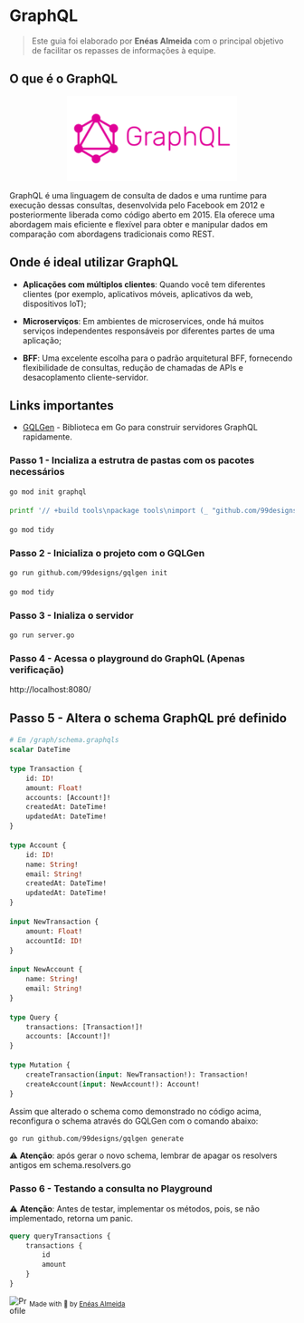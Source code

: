 # GraphQL

> Este guia foi elaborado por **Enéas Almeida** com o principal objetivo de facilitar os repasses de informações à equipe.

## O que é o GraphQL

<p align="center"><img src="./media/graphql.svg" width="300" /></p>

GraphQL é uma linguagem de consulta de dados e uma runtime para execução dessas consultas, desenvolvida pelo Facebook em 2012 e posteriormente liberada como código aberto em 2015. Ela oferece uma abordagem mais eficiente e flexível para obter e manipular dados em comparação com abordagens tradicionais como REST.

## Onde é ideal utilizar GraphQL

-   **Aplicações com múltiplos clientes**: Quando você tem diferentes clientes (por exemplo, aplicativos móveis, aplicativos da web, dispositivos IoT);

-   **Microserviços**: Em ambientes de microservices, onde há muitos serviços independentes responsáveis por diferentes partes de uma aplicação;

-   **BFF**: Uma excelente escolha para o padrão arquitetural BFF, fornecendo flexibilidade de consultas, redução de chamadas de APIs e desacoplamento cliente-servidor.

## Links importantes

-   [GQLGen](https://gqlgen.com/) - Biblioteca em Go para construir servidores GraphQL rapidamente.

### Passo 1 - Incializa a estrutra de pastas com os pacotes necessários

```bash
go mod init graphql

printf '// +build tools\npackage tools\nimport (_ "github.com/99designs/gqlgen"\n _ "github.com/99designs/gqlgen/graphql/introspection")' | gofmt > tools.go

go mod tidy
```

### Passo 2 - Inicializa o projeto com o GQLGen

```bash
go run github.com/99designs/gqlgen init

go mod tidy
```

### Passo 3 - Inializa o servidor

```bash
go run server.go
```

### Passo 4 - Acessa o playground do GraphQL (Apenas verificação)

http://localhost:8080/

## Passo 5 - Altera o schema GraphQL pré definido

```graphql
# Em /graph/schema.graphqls
scalar DateTime

type Transaction {
    id: ID!
    amount: Float!
    accounts: [Account!]!
    createdAt: DateTime!
    updatedAt: DateTime!
}

type Account {
    id: ID!
    name: String!
    email: String!
    createdAt: DateTime!
    updatedAt: DateTime!
}

input NewTransaction {
    amount: Float!
    accountId: ID!
}

input NewAccount {
    name: String!
    email: String!
}

type Query {
    transactions: [Transaction!]!
    accounts: [Account!]!
}

type Mutation {
    createTransaction(input: NewTransaction!): Transaction!
    createAccount(input: NewAccount!): Account!
}
```

Assim que alterado o schema como demonstrado no código acima, reconfigura o schema através do GQLGen com o comando abaixo:

```bash
go run github.com/99designs/gqlgen generate
```

⚠️ **Atenção**: após gerar o novo schema, lembrar de apagar os resolvers antigos em schema.resolvers.go

### Passo 6 - Testando a consulta no Playground

⚠️ **Atenção**: Antes de testar, implementar os métodos, pois, se não implementado, retorna um panic.

```graphql
query queryTransactions {
    transactions {
        id
        amount
    }
}
```

<div>
  <img align="left" src="https://imgur.com/k8HFd0F.png" width=35 alt="Profile"/>
  <sub>Made with 💙 by <a href="https://github.com/venzel">Enéas Almeida</a></sub>
</div>
